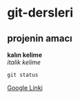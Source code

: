 # git-dersleri

## projenin amacı
**kalın kelime** <br/>
*italik kelime*

`git status`

[Google Linki](https://www.google.com)
